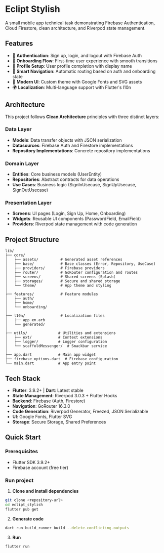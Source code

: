# Eclipt Stylish

A small mobile app technical task demonstrating Firebase Authentication, Cloud Firestore, clean architecture, and Riverpod state management.

## Features

- 🔐 **Authentication**: Sign up, login, and logout with Firebase Auth
- 🎨 **Onboarding Flow**: First-time user experience with smooth transitions
- 👤 **Profile Setup**: User profile completion with display name
- 🧭 **Smart Navigation**: Automatic routing based on auth and onboarding state
- 🎨 **Modern UI**: Custom theme with Google Fonts and SVG assets
- 🌍 **Localization**: Multi-language support with Flutter's l10n

## Architecture

This project follows **Clean Architecture** principles with three distinct layers:

### Data Layer
- **Models**: Data transfer objects with JSON serialization
- **Datasources**: Firebase Auth and Firestore implementations
- **Repository Implementations**: Concrete repository implementations

### Domain Layer
- **Entities**: Core business models (UserEntity)
- **Repositories**: Abstract contracts for data operations
- **Use Cases**: Business logic (SignInUsecase, SignUpUsecase, SignOutUsecase)

### Presentation Layer
- **Screens**: UI pages (Login, Sign Up, Home, Onboarding)
- **Widgets**: Reusable UI components (PasswordField, EmailField)
- **Providers**: Riverpod state management with code generation

## Project Structure

```
lib/
├── core/
│   ├── assets/          # Generated asset references
│   ├── base/            # Base classes (Error, Repository, UseCase)
│   ├── providers/       # Firebase providers
│   ├── router/          # GoRouter configuration and routes
│   ├── screens/         # Shared screens (Splash)
│   ├── storages/        # Secure and shared storage
│   └── theme/           # App theme and styling
│
├── features/            # Feature modules
│   ├── auth/            
│   ├── home/
│   └── onboarding/
│
├── l10n/                # Localization files
│   ├── app_en.arb
│   └── generated/
│
├── utils/              # Utilities and extensions
│   ├── ext/            # Context extensions
│   ├── logger/         # Logger configuration
│   └── scaffoldMessenger/  # Snackbar service
│
├── app.dart            # Main app widget
├── firebase_options.dart  # Firebase configuration
└── main.dart           # App entry point
```

## Tech Stack

- **Flutter**: 3.9.2+ | **Dart**: Latest stable
- **State Management**: Riverpod 3.0.3 + Flutter Hooks
- **Backend**: Firebase (Auth, Firestore)
- **Navigation**: GoRouter 16.3.0
- **Code Generation**: Riverpod Generator, Freezed, JSON Serializable
- **UI**: Google Fonts, Flutter SVG
- **Storage**: Secure Storage, Shared Preferences

## Quick Start

### Prerequisites
- Flutter SDK 3.9.2+
- Firebase account (free tier)

### Run project

1. **Clone and install dependencies**
```bash
git clone <repository-url>
cd eclipt_stylish
flutter pub get
```

2. **Generate code**
```bash
dart run build_runner build --delete-conflicting-outputs
```

3. **Run**
```bash
flutter run
```